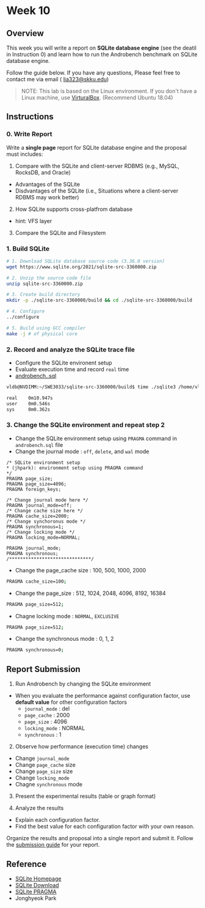 # Week 10

## Overview

This week you will write a report on **SQLite database engine** (see the deatil in Instruction 0)
and learn how to run the  Androbench benchmark on SQLite database engine.

Follow the guide below. If you have any questions, Please feel free to contact me via email ( lia323@skku.edu)

> NOTE: This lab is based on the Linux environment. If you don't have a Linux machine, use [VirturalBox](https://www.virtualbox.org/). (Recommend Ubuntu 18.04)

## Instructions


### 0. Write Report

Write a **single page** report for SQLite database engine and the proposal must includes:

1. Compare with the SQLite and client-server RDBMS (e.g., MySQL, RocksDB, and Oracle)
  - Advantages of the SQLite 
  - Disdvantages of the SQLite (i.e., Situations where a client-server RDBMS may work better)

2. How SQLite supports cross-platfrom database
  - hint: VFS layer

3. Compare the SQLite and Filesystem


### 1. Build SQLite

```bash
# 1. Download SQLite database source code (3.36.0 version)
wget https://www.sqlite.org/2021/sqlite-src-3360000.zip

# 2. Unzip the source code file
unzip sqlite-src-3360000.zip

# 3. Create build directory
mkdir -p ./sqlite-src-3360000/build && cd ./sqlite-src-3360000/build

# 4. Configure 
../configure

# 5. Build using GCC compiler
make -j # of physical core
```

### 2. Record and analyze the SQLite trace file 
- Configure the SQLite environent setup
- Evaluate execution time and record `real` time
- [androbench..sql](https://github.com/LeeBohyun/SWE3033-S2023/blob/main/week11/androbench.sql)

```bash
vldb@NVDIMM:~/SWE3033/sqlite-src-3360000/build$ time ./sqlite3 /home/vldb/ssd/androbench.db < androbench.sql &> /dev/null

real    0m10.947s
user    0m0.546s
sys     0m0.362s
```

### 3. Change the SQLite environment and repeat step 2

- Change the SQLite environment setup using `PRAGMA` command in `androbench.sql` file  
- Change the journal mode : `off`, `delete`, and `wal` mode 
```
/* SQLite environment setup 
* (jhpark): environment setup using PRAGMA command
*/
PRAGMA page_size;
PRAGMA page_size=4096;
PRAGMA foreign_keys;

/* Change journal mode here */
PRAGMA journal_mode=off;
/* Change cache size here */
PRAGMA cache_size=2000;
/* Change synchoronus mode */
PRAGMA synchronous=1;
/* Change locking mode */
PRAGMA locking_mode=NORMAL;

PRAGMA journal_mode;
PRAGMA synchronous;
/******************************/
```

- Change the page_cache size : 100, 500, 1000, 2000
```bash
PRAGMA cache_size=100;
```
- Change the page_size : 512, 1024, 2048, 4096, 8192, 16384
```bash
PRAGMA page_size=512;
```
- Chagne locking mode : `NORMAL`, `EXCLUSIVE`
```bash
PRAGMA page_size=512;
```
- Change the synchronous mode : 0, 1, 2 
```bash
PRAGMA synchronous=0;
```

## Report Submission

1. Run Androbench by changing the SQLite environment 
  - When you evaluate the performance against configuration factor, use **default value** for other configuration factors
    - `journal_mode` : del
    - `page_cache` : 2000
    - `page_size` : 4096
    - `locking_mode` : NORMAL
    - `synchronous` : 1

2. Observe how performance (execution time) changes 
  - Change `journal_mode`
  - Change `page_cache` size
  - Change `page_size` size
  - Change `locking_mode`
  - Chagne `synchronous` mode

3. Present the experimental results (table or graph format)

4. Analyze the results
  - Explain each configuration factor.
  - Find the best value for each configuration factor with your own reason.

Organize the results and proposal into a single report and submit it. Follow the [submission guide](../report-submission-guide.md) for your report.


## Reference
- [SQLite Homepage](https://www.sqlite.org/index.html) 
- [SQLite Download](https://www.sqlite.org/download.html)
- [SQLite PRAGMA](https://www.sqlite.org/pragma.html)
- Jonghyeok Park 
